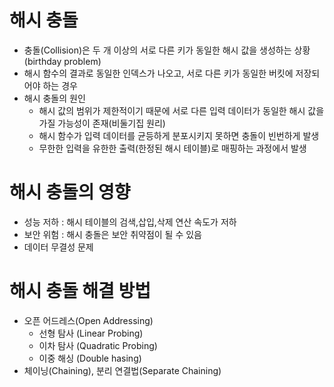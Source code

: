 # 해시 충돌
- 충돌(Collision)은 두 개 이상의 서로 다른 키가 동일한 해시 값을 생성하는 상황(birthday problem)
- 해시 함수의 결과로 동일한 인덱스가 나오고, 서로 다른 키가 동일한 버킷에 저장되어야 하는 경우
- 해시 충돌의 원인
    - 해시 값의 범위가 제한적이기 때문에 서로 다른 입력 데이터가 동일한 해시 값을 가질 가능성이 존재(비둘기집 원리)
    - 해시 함수가 입력 데이터를 균등하게 분포시키지 못하면 충돌이 빈번하게 발생
    - 무한한 입력을 유한한 출력(한정된 해시 테이블)로 매핑하는 과정에서 발생

# 해시 충돌의 영향
- 성능 저하 : 해시 테이블의 검색,삽입,삭제 연산 속도가 저하
- 보안 위험 : 해시 충돌은 보안 취약점이 될 수 있음
- 데이터 무결성 문제

# 해시 충돌 해결 방법
- 오픈 어드레스(Open Addressing)
    - 선형 탐사 (Linear Probing)
    - 이차 탐사 (Quadratic Probing)
    - 이중 해싱 (Double hasing)
- 체이닝(Chaining), 분리 연결법(Separate Chaining)
